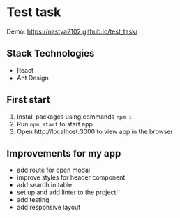 # Test task

Demo: https://nastya2102.github.io/test_task/

## Stack Technologies

* React
* Ant Design

## First start

1. Install packages using commands `npm i`
2. Run `npm start` to start app
3. Open http://localhost:3000 to view app in the browser

## Improvements for my app

* add route for open modal
* improve styles for header component
* add search in table
* set up and add linter to the project``
* add testing
* add responsive layout